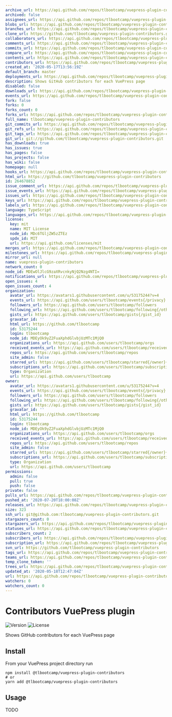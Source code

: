 ```yaml
---
archive_url: https://api.github.com/repos/tlbootcamp/vuepress-plugin-contributors/{archive_format}{/ref}
archived: false
assignees_url: https://api.github.com/repos/tlbootcamp/vuepress-plugin-contributors/assignees{/user}
blobs_url: https://api.github.com/repos/tlbootcamp/vuepress-plugin-contributors/git/blobs{/sha}
branches_url: https://api.github.com/repos/tlbootcamp/vuepress-plugin-contributors/branches{/branch}
clone_url: https://github.com/tlbootcamp/vuepress-plugin-contributors.git
collaborators_url: https://api.github.com/repos/tlbootcamp/vuepress-plugin-contributors/collaborators{/collaborator}
comments_url: https://api.github.com/repos/tlbootcamp/vuepress-plugin-contributors/comments{/number}
commits_url: https://api.github.com/repos/tlbootcamp/vuepress-plugin-contributors/commits{/sha}
compare_url: https://api.github.com/repos/tlbootcamp/vuepress-plugin-contributors/compare/{base}...{head}
contents_url: https://api.github.com/repos/tlbootcamp/vuepress-plugin-contributors/contents/{+path}
contributors_url: https://api.github.com/repos/tlbootcamp/vuepress-plugin-contributors/contributors
created_at: '2020-05-17T13:56:19Z'
default_branch: master
deployments_url: https://api.github.com/repos/tlbootcamp/vuepress-plugin-contributors/deployments
description: Shows GitHub contributors for each VuePress page
disabled: false
downloads_url: https://api.github.com/repos/tlbootcamp/vuepress-plugin-contributors/downloads
events_url: https://api.github.com/repos/tlbootcamp/vuepress-plugin-contributors/events
fork: false
forks: 0
forks_count: 0
forks_url: https://api.github.com/repos/tlbootcamp/vuepress-plugin-contributors/forks
full_name: tlbootcamp/vuepress-plugin-contributors
git_commits_url: https://api.github.com/repos/tlbootcamp/vuepress-plugin-contributors/git/commits{/sha}
git_refs_url: https://api.github.com/repos/tlbootcamp/vuepress-plugin-contributors/git/refs{/sha}
git_tags_url: https://api.github.com/repos/tlbootcamp/vuepress-plugin-contributors/git/tags{/sha}
git_url: git://github.com/tlbootcamp/vuepress-plugin-contributors.git
has_downloads: true
has_issues: true
has_pages: false
has_projects: false
has_wiki: false
homepage: null
hooks_url: https://api.github.com/repos/tlbootcamp/vuepress-plugin-contributors/hooks
html_url: https://github.com/tlbootcamp/vuepress-plugin-contributors
id: 264678852
issue_comment_url: https://api.github.com/repos/tlbootcamp/vuepress-plugin-contributors/issues/comments{/number}
issue_events_url: https://api.github.com/repos/tlbootcamp/vuepress-plugin-contributors/issues/events{/number}
issues_url: https://api.github.com/repos/tlbootcamp/vuepress-plugin-contributors/issues{/number}
keys_url: https://api.github.com/repos/tlbootcamp/vuepress-plugin-contributors/keys{/key_id}
labels_url: https://api.github.com/repos/tlbootcamp/vuepress-plugin-contributors/labels{/name}
language: TypeScript
languages_url: https://api.github.com/repos/tlbootcamp/vuepress-plugin-contributors/languages
license:
  key: mit
  name: MIT License
  node_id: MDc6TGljZW5zZTEz
  spdx_id: MIT
  url: https://api.github.com/licenses/mit
merges_url: https://api.github.com/repos/tlbootcamp/vuepress-plugin-contributors/merges
milestones_url: https://api.github.com/repos/tlbootcamp/vuepress-plugin-contributors/milestones{/number}
mirror_url: null
name: vuepress-plugin-contributors
network_count: 0
node_id: MDEwOlJlcG9zaXRvcnkyNjQ2Nzg4NTI=
notifications_url: https://api.github.com/repos/tlbootcamp/vuepress-plugin-contributors/notifications{?since,all,participating}
open_issues: 4
open_issues_count: 4
organization:
  avatar_url: https://avatars1.githubusercontent.com/u/53175244?v=4
  events_url: https://api.github.com/users/tlbootcamp/events{/privacy}
  followers_url: https://api.github.com/users/tlbootcamp/followers
  following_url: https://api.github.com/users/tlbootcamp/following{/other_user}
  gists_url: https://api.github.com/users/tlbootcamp/gists{/gist_id}
  gravatar_id: ''
  html_url: https://github.com/tlbootcamp
  id: 53175244
  login: tlbootcamp
  node_id: MDEyOk9yZ2FuaXphdGlvbjUzMTc1MjQ0
  organizations_url: https://api.github.com/users/tlbootcamp/orgs
  received_events_url: https://api.github.com/users/tlbootcamp/received_events
  repos_url: https://api.github.com/users/tlbootcamp/repos
  site_admin: false
  starred_url: https://api.github.com/users/tlbootcamp/starred{/owner}{/repo}
  subscriptions_url: https://api.github.com/users/tlbootcamp/subscriptions
  type: Organization
  url: https://api.github.com/users/tlbootcamp
owner:
  avatar_url: https://avatars1.githubusercontent.com/u/53175244?v=4
  events_url: https://api.github.com/users/tlbootcamp/events{/privacy}
  followers_url: https://api.github.com/users/tlbootcamp/followers
  following_url: https://api.github.com/users/tlbootcamp/following{/other_user}
  gists_url: https://api.github.com/users/tlbootcamp/gists{/gist_id}
  gravatar_id: ''
  html_url: https://github.com/tlbootcamp
  id: 53175244
  login: tlbootcamp
  node_id: MDEyOk9yZ2FuaXphdGlvbjUzMTc1MjQ0
  organizations_url: https://api.github.com/users/tlbootcamp/orgs
  received_events_url: https://api.github.com/users/tlbootcamp/received_events
  repos_url: https://api.github.com/users/tlbootcamp/repos
  site_admin: false
  starred_url: https://api.github.com/users/tlbootcamp/starred{/owner}{/repo}
  subscriptions_url: https://api.github.com/users/tlbootcamp/subscriptions
  type: Organization
  url: https://api.github.com/users/tlbootcamp
permissions:
  admin: false
  pull: true
  push: false
private: false
pulls_url: https://api.github.com/repos/tlbootcamp/vuepress-plugin-contributors/pulls{/number}
pushed_at: '2020-07-20T18:00:08Z'
releases_url: https://api.github.com/repos/tlbootcamp/vuepress-plugin-contributors/releases{/id}
size: 323
ssh_url: git@github.com:tlbootcamp/vuepress-plugin-contributors.git
stargazers_count: 0
stargazers_url: https://api.github.com/repos/tlbootcamp/vuepress-plugin-contributors/stargazers
statuses_url: https://api.github.com/repos/tlbootcamp/vuepress-plugin-contributors/statuses/{sha}
subscribers_count: 2
subscribers_url: https://api.github.com/repos/tlbootcamp/vuepress-plugin-contributors/subscribers
subscription_url: https://api.github.com/repos/tlbootcamp/vuepress-plugin-contributors/subscription
svn_url: https://github.com/tlbootcamp/vuepress-plugin-contributors
tags_url: https://api.github.com/repos/tlbootcamp/vuepress-plugin-contributors/tags
teams_url: https://api.github.com/repos/tlbootcamp/vuepress-plugin-contributors/teams
temp_clone_token: ''
trees_url: https://api.github.com/repos/tlbootcamp/vuepress-plugin-contributors/git/trees{/sha}
updated_at: '2020-05-18T12:47:04Z'
url: https://api.github.com/repos/tlbootcamp/vuepress-plugin-contributors
watchers: 0
watchers_count: 0
---
```


# Contributors VuePress plugin

![Version](https://img.shields.io/npm/v/@tlbootcamp/vuepress-plugin-contributors)
![License](https://img.shields.io/npm/l/@tlbootcamp/vuepress-plugin-contributors)

Shows GitHub contributors for each VuePress page

## Install

From your VuePress project directory run

```shell
npm install @tlbootcamp/vuepress-plugin-contributors
# or
yarn add @tlbootcamp/vuepress-plugin-contributors
```

## Usage

TODO